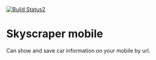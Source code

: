 [![Build Status2](https://travis-ci.com/amdor/mobillab.svg?token=7sA5GpzejaqpmivEwYSq&branch=master)](https://travis-ci.com/amdor/mobillab)
# Skyscraper mobile
Can show and save car information on your mobile by url.
